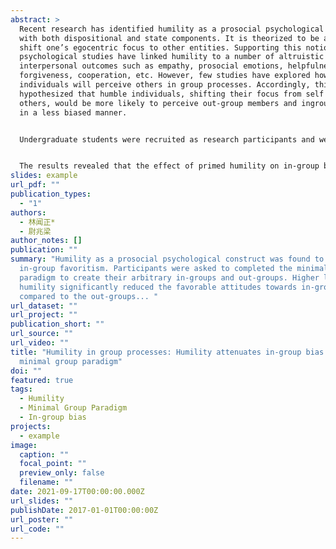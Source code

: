 ```yaml
---
abstract: >
  Recent research has identified humility as a prosocial psychological construct
  with both dispositional and state components. It is theorized to be able to
  shift one’s egocentric focus to other entities. Supporting this notion,
  psychological studies have linked humility to a number of altruistic
  interpersonal outcomes such as empathy, prosocial emotions, helpfulness,
  forgiveness, cooperation, etc. However, few studies have explored how humble
  individuals will perceive others in group processes. Accordingly, this study
  hypothesized that humble individuals, shifting their focus from self to
  others, would be more likely to perceive out-group members and ingroup members
  in a less biased manner.


  Undergraduate students were recruited as research participants and were first instructed to complete several measures of humility. Then, the state humility was manipulated by assigning those participants randomly into either humility or control conditions. Participants in the humility condition were primed with state humility by recalling and writing down their humble experiences; whereas participants in the control condition were asked to recall and write down neutral experiences. The in-group versus out-group distinction was manipulated by the minimal group paradigm. The paradigm was first designed by Tajfel et al. (1971) to test in-group favoritism through mere social categorization with no social grounds in reality. Following the classic procedure of this paradigm, participants in this study were all classified as over-estimators and were instructed to indicate their attitudes towards their in-group members (i.e., overestimators) and out-group members (i.e., underestimators). 


  The results revealed that the effect of primed humility on in-group bias is moderated by dispositional humility. In particular, primed humility can reduce the in-group favoritism only among those participants who were low in dispositional humility; whereas those participants who were high in dispositional humility maintained a relatively lower level of in-group bias regardless of whether they were primed with state humility. These findings supported the initial assumption that humility can reduce in-group bias. Individuals who are high in dispositional humility will tend to resist the group processes showing a relatively balanced attitudes towards out-group members and in-group members. For those individuals who are low in dispositional humility, priming state humility can significantly reduce their in-group bias. This study might be one of the first studies recognizing the significance of humility in inter-group processes. As a prosocial virtue, humility is able to break the group barrier by decreasing the negative attitudes that one may hold towards their out-groups. Future studies may further investigate the underlying mechanisms about this effect. 
slides: example
url_pdf: ""
publication_types:
  - "1"
authors:
  - 林闻正*
  - 尉兆梁
author_notes: []
publication: ""
summary: "Humility as a prosocial psychological construct was found to reduce
  in-group favoritism. Participants were asked to completed the minimal group
  paradigm to create their arbitrary in-groups and out-groups. Higher levels of
  humility significantly reduced the favorable attitudes towards in-groups as
  compared to the out-groups... "
url_dataset: ""
url_project: ""
publication_short: ""
url_source: ""
url_video: ""
title: "Humility in group processes: Humility attenuates in-group bias in the
  minimal group paradigm"
doi: ""
featured: true
tags:
  - Humility
  - Minimal Group Paradigm
  - In-group bias
projects:
  - example
image:
  caption: ""
  focal_point: ""
  preview_only: false
  filename: ""
date: 2021-09-17T00:00:00.000Z
url_slides: ""
publishDate: 2017-01-01T00:00:00Z
url_poster: ""
url_code: ""
---
```

